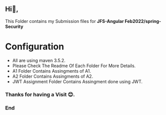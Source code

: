 
## Hi👋, 

 This Folder contains my Submission files for  **JFS-Angular Feb2022/spring-Security**

#  Configuration
 -  All are using maven 3.5.2.
 -  Please Check The Readme Of Each Folder For More Details.
 -  A1 Folder Contains Assingments of A1.
 -  A2 Folder Contains Assingments of A2.
 -  JWT Assignment Folder Contains Assingment done using JWT.


### Thanks for having a Visit 😊.
### End